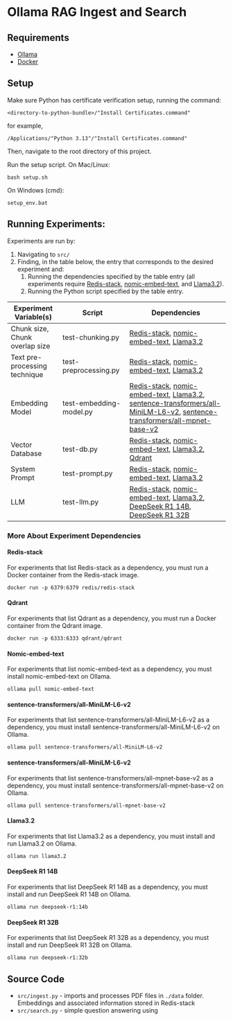 # Ollama RAG Ingest and Search

## Requirements

- [Ollama](https://ollama.com)
- [Docker](https://docs.docker.com/get-started/get-docker/)

## Setup

Make sure Python has certificate verification setup, running the command:
```
<directory-to-python-bundle>/"Install Certificates.command"
```
for example,
```
/Applications/"Python 3.13"/"Install Certificates.command"
```

Then, navigate to the root directory of this project.

Run the setup script.
On Mac/Linux:
```
bash setup.sh
```
On Windows (cmd):
```
setup_env.bat
```

## Running Experiments:

Experiments are run by:
1. Navigating to `src/`
2. Finding, in the table below, the entry that corresponds to the desired experiment and:
    1. Running the dependencies specified by the table entry (all experiments require [Redis-stack](#Redis-stack), [nomic-embed-text](#Nomic-embed-text), and [Llama3.2](#Llama3.2)).
    2. Running the Python script specified by the table entry.

| Experiment Variable(s) | Script | Dependencies |
| - | - | - |
| Chunk size, Chunk overlap size | test-chunking.py | [Redis-stack](#Redis-stack), [nomic-embed-text](#Nomic-embed-text), [Llama3.2](#Llama3.2)
| Text pre-processing technique | test-preprocessing.py | [Redis-stack](#Redis-stack), [nomic-embed-text](#Nomic-embed-text), [Llama3.2](#Llama3.2)
| Embedding Model | test-embedding-model.py | [Redis-stack](#Redis-stack), [nomic-embed-text](#Nomic-embed-text), [Llama3.2](#Llama3.2), [sentence-transformers/all-MiniLM-L6-v2](#sentence-transformers/all-MiniLM-L6-v2), [sentence-transformers/all-mpnet-base-v2](#sentence-transformers/all-mpnet-base-v2)
| Vector Database | test-db.py | [Redis-stack](#Redis-stack), [nomic-embed-text](#Nomic-embed-text), [Llama3.2](#Llama3.2), [Qdrant](#Qdrant)
| System Prompt | test-prompt.py | [Redis-stack](#Redis-stack), [nomic-embed-text](#Nomic-embed-text), [Llama3.2](#Llama3.2)
| LLM | test-llm.py | [Redis-stack](#Redis-stack), [nomic-embed-text](#Nomic-embed-text), [Llama3.2](#Llama3.2), [DeepSeek R1 14B](#DeepSeek-R1-14B), [DeepSeek R1 32B](#DeepSeek-R1-32B)

### More About Experiment Dependencies 

#### Redis-stack
For experiments that list Redis-stack as a dependency, you must run a Docker container from the Redis-stack image.
```
docker run -p 6379:6379 redis/redis-stack
```
#### Qdrant
For experiments that list Qdrant as a dependency, you must run a Docker container from the Qdrant image.
```
docker run -p 6333:6333 qdrant/qdrant
```

#### Nomic-embed-text
For experiments that list nomic-embed-text as a dependency, you must install nomic-embed-text on Ollama.
```
ollama pull nomic-embed-text
```
#### sentence-transformers/all-MiniLM-L6-v2
For experiments that list sentence-transformers/all-MiniLM-L6-v2 as a dependency, you must install sentence-transformers/all-MiniLM-L6-v2 on Ollama.
```
ollama pull sentence-transformers/all-MiniLM-L6-v2
```
#### sentence-transformers/all-MiniLM-L6-v2
For experiments that list sentence-transformers/all-mpnet-base-v2 as a dependency, you must install sentence-transformers/all-mpnet-base-v2 on Ollama.
```
ollama pull sentence-transformers/all-mpnet-base-v2
```

#### Llama3.2
For experiments that list Llama3.2 as a dependency, you must install and run Llama3.2 on Ollama.
```
ollama run llama3.2
```
#### DeepSeek R1 14B
For experiments that list DeepSeek R1 14B as a dependency, you must install and run DeepSeek R1 14B on Ollama.
```
ollama run deepseek-r1:14b
```
#### DeepSeek R1 32B
For experiments that list DeepSeek R1 32B as a dependency, you must install and run DeepSeek R1 32B on Ollama.
```
ollama run deepseek-r1:32b
```

## Source Code
- `src/ingest.py` - imports and processes PDF files in `./data` folder. Embeddings and associated information 
stored in Redis-stack
- `src/search.py` - simple question answering using 
